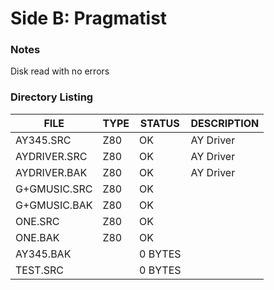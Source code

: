 # Side B: Pragmatist

### Notes

Disk read with no errors

### Directory Listing

| FILE         | TYPE | STATUS   | DESCRIPTION |
|--------------|------|----------|---|
| AY345.SRC    | Z80  | OK       | AY Driver
| AYDRIVER.SRC | Z80  | OK       | AY Driver
| AYDRIVER.BAK | Z80  | OK       | AY Driver
| G+GMUSIC.SRC | Z80  | OK       |
| G+GMUSIC.BAK | Z80  | OK       |
| ONE.SRC      | Z80  | OK       |
| ONE.BAK      | Z80  | OK       |
| AY345.BAK    |      | 0 BYTES  | 
| TEST.SRC     |      | 0 BYTES  |
